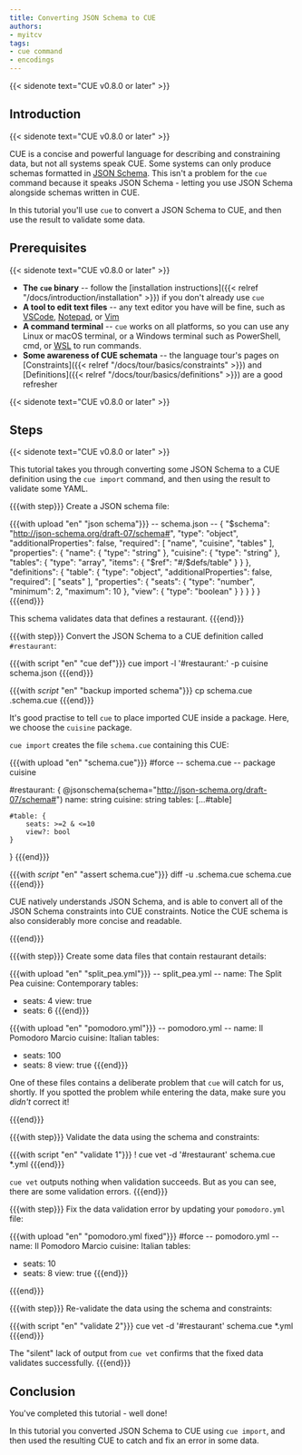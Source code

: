 ```yaml
---
title: Converting JSON Schema to CUE
authors:
- myitcv
tags:
- cue command
- encodings
---
```

{{< sidenote text="CUE v0.8.0 or later" >}}

## Introduction
{{< sidenote text="CUE v0.8.0 or later" >}}

CUE is a concise and powerful language for describing and constraining data, but
not all systems speak CUE. Some systems can only produce schemas formatted in
[JSON Schema](https://json-schema.org/). This isn't a problem for the `cue`
command because it speaks JSON Schema - letting you use JSON Schema alongside
schemas written in CUE.

In this tutorial you'll use `cue` to convert a JSON Schema to CUE,
and then use the result to validate some data.

## Prerequisites
{{< sidenote text="CUE v0.8.0 or later" >}}

- **The `cue` binary** --
  follow the [installation instructions]({{< relref "/docs/introduction/installation" >}})
  if you don't already use `cue`
- **A tool to edit text files** --
  any text editor you have will be fine, such as
  [VSCode](https://code.visualstudio.com/),
  [Notepad](https://apps.microsoft.com/detail/9msmlrh6lzf3), or
  [Vim](https://www.vim.org/download.php)
- **A command terminal** --
  `cue` works on all platforms, so you can use any Linux or macOS terminal,
  or a Windows terminal such as PowerShell, cmd, or
  [WSL](https://learn.microsoft.com/en-us/windows/wsl/install)
  to run commands.
- **Some awareness of CUE schemata** --
  the language tour's pages on
  [Constraints]({{< relref "/docs/tour/basics/constraints" >}}) and
  [Definitions]({{< relref "/docs/tour/basics/definitions" >}}) are a good refresher

{{< sidenote text="CUE v0.8.0 or later" >}}

## Steps
{{< sidenote text="CUE v0.8.0 or later" >}}

This tutorial takes you through converting some JSON Schema to a CUE definition
using the `cue import` command,
and then using the result to validate some YAML.

{{{with step}}}
Create a JSON schema file:

{{{with upload "en" "json schema"}}}
-- schema.json --
{
    "$schema": "http://json-schema.org/draft-07/schema#",
    "type": "object",
    "additionalProperties": false,
    "required": [
        "name",
        "cuisine",
        "tables"
    ],
    "properties": {
        "name": {
            "type": "string"
        },
        "cuisine": {
            "type": "string"
        },
        "tables": {
            "type": "array",
            "items": {
                "$ref": "#/$defs/table"
            }
        }
    },
    "definitions": {
        "table": {
            "type": "object",
            "additionalProperties": false,
            "required": [
                "seats"
            ],
            "properties": {
                "seats": {
                    "type": "number",
                    "minimum": 2,
                    "maximum": 10
                },
                "view": {
                    "type": "boolean"
                }
            }
        }
    }
}
{{{end}}}

This schema validates data that defines a restaurant.
{{{end}}}

{{{with step}}}
Convert the JSON Schema to a CUE definition called `#restaurant`:

{{{with script "en" "cue def"}}}
cue import -l '#restaurant:' -p cuisine schema.json
{{{end}}}

{{{with _script_ "en" "backup imported schema"}}}
cp schema.cue .schema.cue
{{{end}}}

It's good practise to tell `cue` to place imported CUE inside a package.
Here, we choose the `cuisine` package.

`cue import` creates the file `schema.cue` containing this CUE:

{{{with upload "en" "schema.cue"}}}
#force
-- schema.cue --
package cuisine

#restaurant: {
	@jsonschema(schema="http://json-schema.org/draft-07/schema#")
	name:    string
	cuisine: string
	tables: [...#table]

	#table: {
		seats: >=2 & <=10
		view?: bool
	}
}
{{{end}}}

{{{with _script_ "en" "assert schema.cue"}}}
diff -u .schema.cue schema.cue
{{{end}}}

CUE natively understands JSON Schema, and is able to convert all of the JSON
Schema constraints into CUE constraints. Notice the CUE schema is also
considerably more concise and readable.

{{{end}}}

{{{with step}}}
Create some data files that contain restaurant details:

{{{with upload "en" "split_pea.yml"}}}
-- split_pea.yml --
name: The Split Pea
cuisine: Contemporary
tables:
  - seats: 4
    view: true
  - seats: 6
{{{end}}}

{{{with upload "en" "pomodoro.yml"}}}
-- pomodoro.yml --
name: Il Pomodoro Marcio
cuisine: Italian
tables:
  - seats: 100
  - seats: 8
    view: true
{{{end}}}

One of these files contains a deliberate problem that `cue` will catch for us,
shortly.  If you spotted the problem while entering the data, make sure you
*didn't* correct it!

{{{end}}}

{{{with step}}}
Validate the data using the schema and constraints:

{{{with script "en" "validate 1"}}}
! cue vet -d '#restaurant' schema.cue *.yml
{{{end}}}

`cue vet` outputs nothing when validation succeeds. But as you can see, there
are some validation errors.
{{{end}}}

{{{with step}}}
Fix the data validation error by updating your `pomodoro.yml` file:

{{{with upload "en" "pomodoro.yml fixed"}}}
#force
-- pomodoro.yml --
name: Il Pomodoro Marcio
cuisine: Italian
tables:
  - seats: 10
  - seats: 8
    view: true
{{{end}}}

{{{end}}}

{{{with step}}}
Re-validate the data using the schema and constraints:

{{{with script "en" "validate 2"}}}
cue vet -d '#restaurant' schema.cue *.yml
{{{end}}}

The "silent" lack of output from `cue vet` confirms that the fixed data
validates successfully.
{{{end}}}

## Conclusion

You've completed this tutorial - well done!

In this tutorial you converted JSON Schema to CUE using `cue import`, and then
used the resulting CUE to catch and fix an error in some data.

<!--
## Related content
-->
